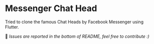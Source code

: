 # Messenger Chat Head

Tried to clone the famous Chat Heads by Facebook Messenger using Flutter.

🔴 *Issues are reported in the bottom of README, feel free to contribute :)*
